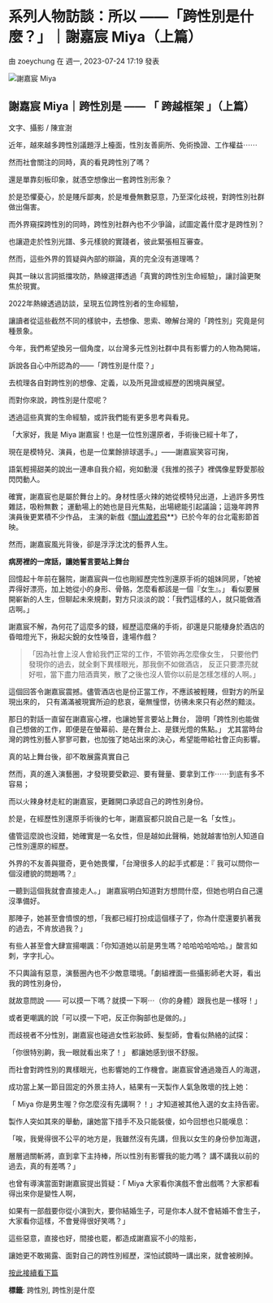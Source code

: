 # 系列人物訪談：所以 ——「跨性別是什麼？」｜謝嘉宸 Miya（上篇）

由 zoeychung 在 週一, 2023-07-24 17:19 發表

![謝嘉宸 Miya](https://hotline.org.tw/sites/hotline.org.tw/files/styles/width1140/public/field_insert_blog/356437668_991915275328977_8898306465081042719_n.jpg?itok=VG-a5D20)

## 謝嘉宸 Miya｜跨性別是 —— 「 跨越框架 」（上篇）

文字、攝影 / 陳宣澍

近年，越來越多跨性別議題浮上檯面，性別友善廁所、免術換證、工作權益⋯⋯

然而社會關注的同時，真的看見跨性別了嗎？

還是單靠刻板印象，就憑空想像出一套跨性別形象？

於是恐懼憂心，於是賤斥鄙夷，於是堆疊無數惡意，乃至深化歧視，對跨性別社群做出傷害。

而外界窺探跨性別的同時，跨性別社群內也不少爭論，試圖定義什麼才是跨性別？

也讓遊走於性別光譜、多元樣貌的實踐者，彼此緊張相互審查。

然而，這些外界的質疑與內部的辯論，真的完全沒有道理嗎？

與其一昧以言詞抵擋攻防，熱線選擇透過「真實的跨性別生命經驗」，讓討論更聚焦於現實。

2022年熱線透過訪談，呈現五位跨性別者的生命經驗，

讓讀者從這些截然不同的樣貌中，去想像、思索、暸解台灣的「跨性別」究竟是何種景象。

今年，我們希望換另一個角度，以台灣多元性別社群中具有影響力的人物為開端，

訴說各自心中所認為的——「跨性別是什麼？」

去梳理各自對跨性別的想像、定義，以及所見證或經歷的困境與展望。

而對你來說，跨性別是什麼呢？

透過這些真實的生命經驗，或許我們能有更多思考與看見。

「大家好，我是 Miya 謝嘉宸！也是一位性別還原者，手術後已經十年了，

現在是模特兒、演員，也是一位業餘排球選手。」——謝嘉宸笑容可掬，

語氣輕揚甜美的說出一連串自我介紹，宛如動漫《我推的孩子》裡偶像星野愛那般閃閃動人。

確實，謝嘉宸也是屬於舞台上的。身材性感火辣的她從模特兒出道，上過許多男性雜誌，吸粉無數； 運動場上的她也是目光焦點，出場總能引起議論；這幾年跨界演員後更累積不少作品， 主演的新戲《[關山渡若飛](https://www.youtube.com/watch?v=bDCM8YSKm50)**》已於今年的台北電影節首映。

然而，謝嘉宸風光背後，卻是浮浮沈沈的藝界人生。

**病房裡的一席話，讓她誓言要站上舞台**

回憶起十年前在醫院，謝嘉宸與一位也剛經歷完性別還原手術的姐妹同房，「她被弄得好漂亮，加上她從小的身形、骨骼，怎麼看都該是一個『女生』。」 看似要展開嶄新的人生，但聊起未來規劃，對方只淡淡的說：「我們這樣的人，就只能做酒店啊。」

謝嘉宸不解，為何花了這麼多的錢，經歷這麼痛的手術，卻還是只能棲身於酒店的昏暗燈光下，揪起尖銳的女性嗓音，逢場作戲？

> 「因為社會上沒人會給我們正常的工作，不管妳再怎麼像女生， 只要他們發現你的過去，就全剩下異樣眼光，那我倒不如做酒店， 反正只要漂亮就好啦，當下盡力陪酒賣笑，散了之後也沒人管你以前是怎樣怎樣的人啊。」

這個回答令謝嘉宸震撼。儘管酒店也是份正當工作，不應該被輕賤，但對方的所呈現出來的， 只有滿滿被現實所迫的悲哀，毫無憧憬，彷彿未來只有必然的黯淡。

那日的對話一直留在謝嘉宸心裡，也讓她誓言要站上舞台， 證明「跨性別也能做自己想做的工作，即便是在螢幕前、是在舞台上、是鎂光燈的焦點。」 尤其當時台灣的跨性別藝人寥寥可數，也加強了她站出來的決心，希望能帶給社會正向影響。  

真的站上舞台後，卻不敢展露真實自己 

然而，真的進入演藝圈，才發現要受歡迎、要有聲量、要拿到工作⋯⋯到底有多不容易；

而以火辣身材走紅的謝嘉宸，更難開口承認自己的跨性別身份。

於是，在經歷性別還原手術後的七年，謝嘉宸都只說自己是一名「女性」。

儘管這麼說也沒錯，她確實是一名女性，但是越如此聲稱，她就越害怕別人知道自己性別還原的經歷。

外界的不友善與獵奇，更令她畏懼，「台灣很多人的起手式都是：『 我可以問你一個沒禮貌的問題嗎？』

一聽到這個我就會直接走人。」 謝嘉宸明白知道對方想問什麼，但她也明白自己還沒準備好。

那陣子，她甚至會憤恨的想，「我都已經打扮成這個樣子了，你為什麼還要扒著我的過去，不肯放過我？」

有些人甚至會大肆宣揚嘲諷：「你知道她以前是男生嗎？哈哈哈哈哈哈。」酸言如刺，字字扎心。

不只輿論有惡意，演藝圈內也不少敵意環境。「劇組裡面一些攝影師老大哥，看出我的跨性別身份，

就故意問說 —— 可以摸一下嗎？就摸一下啊⋯（你的身體）跟我也是一樣呀！」

或者更嘲諷的說「可以摸一下吧，反正你胸部也是做的。」  

而歧視者不分性別，謝嘉宸也碰過女性彩妝師、髮型師，會看似熱絡的試探：

「你很特別齁，我一眼就看出來了！」 都讓她感到很不舒服。

而社會對跨性別的異樣眼光，也影響她的工作機會。謝嘉宸曾通過幾百人的海選，

成功當上某一節目固定的外景主持人，結果有一天製作人氣急敗壞的找上她：

「 Miya 你是男生喔？你怎麼沒有先講啊？！」才知道被其他入選的女主持告密。

製作人突如其來的舉動，讓她當下措手不及只能裝傻，如今回想也只能嘆息：

「唉，我覺得很不公平的地方是，我雖然沒有先講，但我以女生的身份參加海選，

層層過關斬將，直到拿下主持棒，所以性別有影響我的能力嗎？ 講不講我以前的過去，真的有差嗎？」

也曾有導演當面對謝嘉宸提出質疑：「 Miya 大家看你演戲不會出戲嗎？大家都看得出來你是變性人啊，

如果有一部戲要你從小演到大，要你結婚生子，可是你本人就不會結婚不會生子，大家看你這樣，不會覺得很好笑嗎？」

這些惡意，直接也好，間接也罷，都造成謝嘉宸不小的陰影，

讓她更不敢揭露、面對自己的跨性別經歷，深怕試鏡時一講出來，就會被刷掉。

[按此接續看下篇](https://hotline.org.tw/blog/3359)

**標籤**: 跨性別, 跨性別是什麼